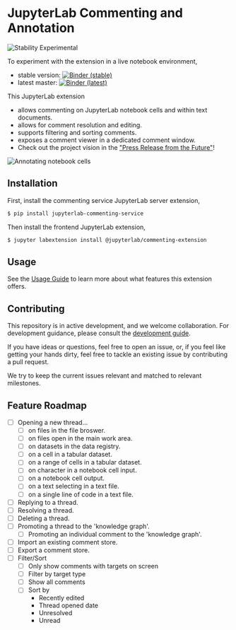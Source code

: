 # JupyterLab Commenting and Annotation

![Stability Experimental][badge-stability]

To experiment with the extension in a live notebook environment,

-   stable version: [![Binder (stable)][badge-binder]][binder-stable]
-   latest master: [![Binder (latest)][badge-binder]][binder-master]

This JupyterLab extension

-   allows commenting on JupyterLab notebook cells and within text documents.
-   allows for comment resolution and editing.
-   supports filtering and sorting comments.
-   exposes a comment viewer in a dedicated comment window.
-   Check out the project vision in the ["Press Release from the Future"](./press_release.md)!

![Annotating notebook cells](https://raw.githubusercontent.com/jupyterlab/jupyterlab-commenting/master/docs/img/usage-11.gif)

## Installation

First, install the commenting service JupyterLab server extension,

```bash
$ pip install jupyterlab-commenting-service
```

Then install the frontend JupyterLab extension,

```bash
$ jupyter labextension install @jupyterlab/commenting-extension
```

## Usage

See the [Usage Guide](./docs/usage.md) to learn more about what features this extension offers.

## Contributing

This repository is in active development, and we welcome collaboration. For development guidance, please consult the [development guide](./docs/development.md).

If you have ideas or questions, feel free to open an issue, or, if you feel like getting your hands dirty, feel free to tackle an existing issue by contributing a pull request.

We try to keep the current issues relevant and matched to relevant milestones.

## Feature Roadmap

-   [ ] Opening a new thread...
    -   [ ] on files in the file broswer.
    -   [ ] on files open in the main work area.
    -   [ ] on datasets in the data registry.
    -   [ ] on a cell in a tabular dataset.
    -   [ ] on a range of cells in a tabular dataset.
    -   [ ] on character in a notebook cell input.
    -   [ ] on a notebook cell output.
    -   [ ] on a text selecting in a text file.
    -   [ ] on a single line of code in a text file.
-   [ ] Replying to a thread.
-   [ ] Resolving a thread.
-   [ ] Deleting a thread.
-   [ ] Promoting a thread to the 'knowledge graph'.
    -   [ ] Promoting an individual comment to the 'knowledge graph'.
-   [ ] Import an existing comment store.
-   [ ] Export a comment store.
-   [ ] Filter/Sort
    -   [ ] Only show comments with targets on screen
    -   [ ] Filter by target type
    -   [ ] Show all comments
    -   [ ] Sort by
        -   Recently edited
        -   Thread opened date
        -   Unresolved
        -   Unread

<!-- links -->

[badge-stability]: https://img.shields.io/badge/stability-experimental-red.svg
[badge-binder]: https://mybinder.org/badge_logo.svg
[binder-stable]: https://mybinder.org/v2/gh/jupyterlab/jupyterlab-commenting/196cfd8d9012334cef45196b895f8ad1cef499d5?urlpath=lab%2Ftree%2Fnotebooks%2Fdemo.ipynb
[binder-master]: https://mybinder.org/v2/gh/jupyterlab/jupyterlab-commenting/master?urlpath=lab%2Ftree%2Fnotebooks%2Fdemo.ipynb

<!-- /.links -->
